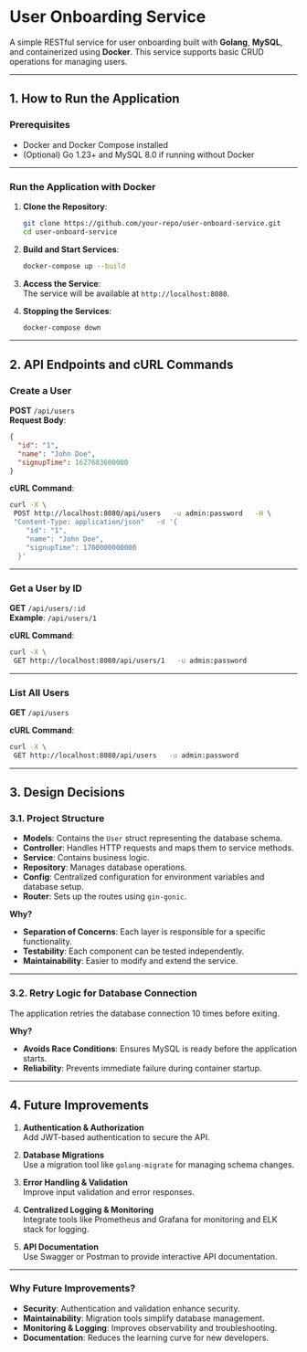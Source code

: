 # **User Onboarding Service**

A simple RESTful service for user onboarding built with **Golang**, **MySQL**, and containerized using **Docker**. This service supports basic CRUD operations for managing users.

---

## **1. How to Run the Application**

### **Prerequisites**

- Docker and Docker Compose installed  
- (Optional) Go 1.23+ and MySQL 8.0 if running without Docker  

---

### **Run the Application with Docker**  

1. **Clone the Repository**:
   ```bash
   git clone https://github.com/your-repo/user-onboard-service.git
   cd user-onboard-service
   ```

2. **Build and Start Services**:
   ```bash
   docker-compose up --build
   ```

3. **Access the Service**:  
   The service will be available at `http://localhost:8080`.

4. **Stopping the Services**:
   ```bash
   docker-compose down
   ```

---

## **2. API Endpoints and cURL Commands**

### **Create a User**  
**POST** `/api/users`  
**Request Body**:
```json
{
  "id": "1",
  "name": "John Doe",
  "signupTime": 1627683600000
}
```

**cURL Command**:
```bash
curl -X \
 POST http://localhost:8080/api/users   -u admin:password   -H \
 "Content-Type: application/json"   -d '{
    "id": "1",
    "name": "John Doe",
    "signupTime": 1700000000000
  }'
```

---

### **Get a User by ID**  
**GET** `/api/users/:id`  
**Example**: `/api/users/1`  

**cURL Command**:
```bash
curl -X \
 GET http://localhost:8080/api/users/1   -u admin:password
```

---

### **List All Users**  
**GET** `/api/users`  

**cURL Command**:
```bash
curl -X \
 GET http://localhost:8080/api/users   -u admin:password
```

---

## **3. Design Decisions**

### **3.1. Project Structure**  

- **Models**: Contains the `User` struct representing the database schema.  
- **Controller**: Handles HTTP requests and maps them to service methods.  
- **Service**: Contains business logic.  
- **Repository**: Manages database operations.  
- **Config**: Centralized configuration for environment variables and database setup.  
- **Router**: Sets up the routes using `gin-gonic`.

**Why?**  

- **Separation of Concerns**: Each layer is responsible for a specific functionality.  
- **Testability**: Each component can be tested independently.  
- **Maintainability**: Easier to modify and extend the service.

---

### **3.2. Retry Logic for Database Connection**  

The application retries the database connection 10 times before exiting.  

**Why?**  

- **Avoids Race Conditions**: Ensures MySQL is ready before the application starts.  
- **Reliability**: Prevents immediate failure during container startup.

---

## **4. Future Improvements**

1. **Authentication & Authorization**  
   Add JWT-based authentication to secure the API.

2. **Database Migrations**  
   Use a migration tool like `golang-migrate` for managing schema changes.

3. **Error Handling & Validation**  
   Improve input validation and error responses.

4. **Centralized Logging & Monitoring**  
   Integrate tools like Prometheus and Grafana for monitoring and ELK stack for logging.

5. **API Documentation**  
   Use Swagger or Postman to provide interactive API documentation.

---

### **Why Future Improvements?**  

- **Security**: Authentication and validation enhance security.  
- **Maintainability**: Migration tools simplify database management.  
- **Monitoring & Logging**: Improves observability and troubleshooting.  
- **Documentation**: Reduces the learning curve for new developers.
